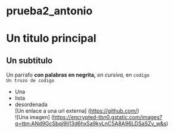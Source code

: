 # prueba2_antonio
# Un titulo principal
## Un subtitulo
Un parrafo **con palabras en negrita,** *en cursiva,* en `codigo`  
`Un trozo de codigo`  
- Una
- lista
- desordenada  
[Un enlace a una url externa] (https://github.com/)  
![Una imagen] (https://encrypted-tbn0.gstatic.com/images?q=tbn:ANd9GcSbqj9Ii13d6hx5a9kyLnC5A8A96LDSaSZv_w&s)

